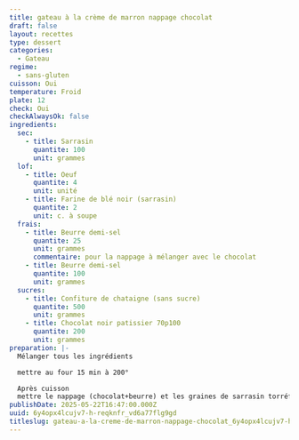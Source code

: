 ```yaml
---
title: gateau à la crème de marron nappage chocolat
draft: false
layout: recettes
type: dessert
categories:
  - Gateau
regime:
  - sans-gluten
cuisson: Oui
temperature: Froid
plate: 12
check: Oui
checkAlwaysOk: false
ingredients:
  sec:
    - title: Sarrasin
      quantite: 100
      unit: grammes
  lof:
    - title: Oeuf
      quantite: 4
      unit: unité
    - title: Farine de blé noir (sarrasin)
      quantite: 2
      unit: c. à soupe
  frais:
    - title: Beurre demi-sel
      quantite: 25
      unit: grammes
      commentaire: pour la nappage à mélanger avec le chocolat
    - title: Beurre demi-sel
      quantite: 100
      unit: grammes
  sucres:
    - title: Confiture de chataigne (sans sucre)
      quantite: 500
      unit: grammes
    - title: Chocolat noir patissier 70p100
      quantite: 200
      unit: grammes
preparation: |-
  Mélanger tous les ingrédients

  mettre au four 15 min à 200°

  Après cuisson
  mettre le nappage (chocolat+beurre) et les graines de sarrasin torréfiées
publishDate: 2025-05-22T16:47:00.000Z
uuid: 6y4opx4lcujv7-h-reqknfr_vd6a77flg9gd
titleslug: gateau-a-la-creme-de-marron-nappage-chocolat_6y4opx4lcujv7-h-reqknfr_vd6a77flg9gd
---
```

